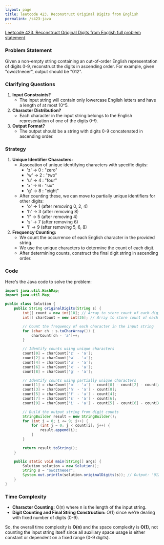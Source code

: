 ```yaml
---
layout: page
title: leetcode 423. Reconstruct Original Digits from English
permalink: /s423-java
---
```

[Leetcode 423. Reconstruct Original Digits from English full problem statement](https://algoadvance.github.io/algoadvance/l423)
### Problem Statement

Given a non-empty string containing an out-of-order English representation of digits 0-9, reconstruct the digits in ascending order. For example, given "owoztneoer", output should be "012".

### Clarifying Questions

1. **Input Constraints?**
   - The input string will contain only lowercase English letters and have a length of at most 10^5.
2. **Character Distribution?**
   - Each character in the input string belongs to the English representation of one of the digits 0-9.
3. **Output Format?**
   - The output should be a string with digits 0-9 concatenated in ascending order.

### Strategy

1. **Unique Identifier Characters:**
   - Assocation of unique identifying characters with specific digits:
     - 'z' -> 0 : "zero"
     - 'w' -> 2 : "two"
     - 'u' -> 4 : "four"
     - 'x' -> 6 : "six"
     - 'g' -> 8 : "eight"
   - After counting these, we can move to partially unique identifiers for other digits:
     - 'o' -> 1 (after removing 0, 2, 4)
     - 'h' -> 3 (after removing 8)
     - 'f' -> 5 (after removing 4)
     - 's' -> 7 (after removing 6)
     - 'i' -> 9 (after removing 5, 6, 8)
2. **Frequency Counting:**
   - We count the occurrence of each English character in the provided string.
   - We use the unique characters to determine the count of each digit.
   - After determining counts, construct the final digit string in ascending order.

### Code

Here's the Java code to solve the problem:

```java
import java.util.HashMap;
import java.util.Map;

public class Solution {
    public String originalDigits(String s) {
        int[] count = new int[10]; // Array to store count of each digit
        int[] charCount = new int[26]; // Array to store count of each character

        // Count the frequency of each character in the input string
        for (char ch : s.toCharArray()) {
            charCount[ch - 'a']++;
        }

        // Identify counts using unique characters
        count[0] = charCount['z' - 'a'];
        count[2] = charCount['w' - 'a'];
        count[4] = charCount['u' - 'a'];
        count[6] = charCount['x' - 'a'];
        count[8] = charCount['g' - 'a'];

        // Identify counts using partially unique characters
        count[1] = charCount['o' - 'a'] - count[0] - count[2] - count[4];
        count[3] = charCount['h' - 'a'] - count[8];
        count[5] = charCount['f' - 'a'] - count[4];
        count[7] = charCount['s' - 'a'] - count[6];
        count[9] = charCount['i' - 'a'] - count[5] - count[6] - count[8];

        // Build the output string from digit counts
        StringBuilder result = new StringBuilder();
        for (int i = 0; i <= 9; i++) {
            for (int j = 0; j < count[i]; j++) {
                result.append(i);
            }
        }

        return result.toString();
    }

    public static void main(String[] args) {
        Solution solution = new Solution();
        String s = "owoztneoer";
        System.out.println(solution.originalDigits(s)); // Output: "012"
    }
}
```

### Time Complexity

- **Character Counting:** O(n) where n is the length of the input string.
- **Digit Counting and Final String Construction:** O(1) since we're dealing with fixed number of digits (0-9).

So, the overall time complexity is **O(n)** and the space complexity is **O(1)**, not counting the input string itself since all auxiliary space usage is either constant or dependent on a fixed range (0-9 digits).